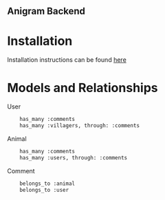 ## Anigram Backend

# Installation
Installation instructions can be found <a href="https://github.com/vakas-786/mod-3-anigram">here</a>

# Models and Relationships 

User
```sh
    has_many :comments 
    has_many :villagers, through: :comments 
```
Animal 
```sh
    has_many :comments 
    has_many :users, through: :comments 
```
Comment
```sh
    belongs_to :animal
    belongs_to :user
```



